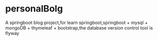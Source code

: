 # personalBolg
A springboot blog project,for learn springboot,springboot + mysql + mongoDB + thymeleaf + bootstrap,the database version control tool is flyway
